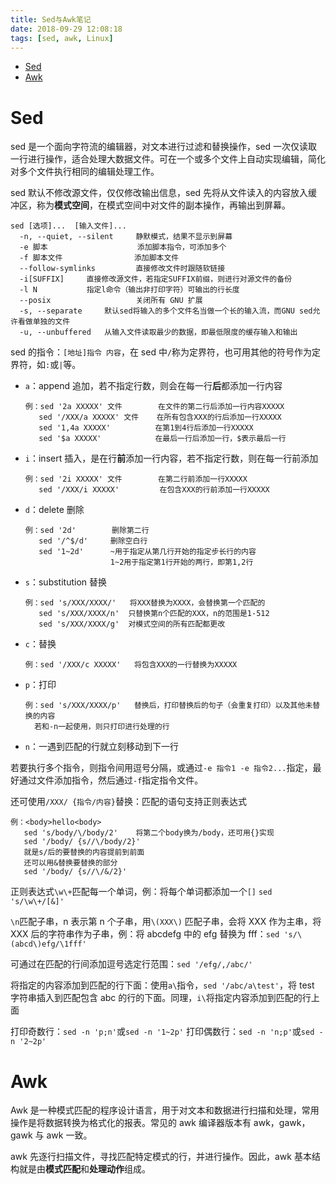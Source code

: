 ```yaml
---
title: Sed与Awk笔记
date: 2018-09-29 12:08:18
tags: [sed, awk, Linux]
---
```


- [Sed](#sed)
- [Awk](#awk)

<!--more-->

# Sed

sed 是一个面向字符流的编辑器，对文本进行过滤和替换操作，sed 一次仅读取一行进行操作，适合处理大数据文件。可在一个或多个文件上自动实现编辑，简化对多个文件执行相同的编辑处理工作。

sed 默认不修改源文件，仅仅修改输出信息，sed 先将从文件读入的内容放入缓冲区，称为**模式空间**，在模式空间中对文件的副本操作，再输出到屏幕。

```
sed [选项]...  [输入文件]...
  -n, --quiet, --silent     静默模式，结果不显示到屏幕
  -e 脚本                    添加脚本指令，可添加多个
  -f 脚本文件                添加脚本文件
  --follow-symlinks         直接修改文件时跟随软链接
  -i[SUFFIX]     直接修改源文件，若指定SUFFIX前缀，则进行对源文件的备份
  -l N           指定l命令（输出非打印字符）可输出的行长度
  --posix                   关闭所有 GNU 扩展
  -s, --separate     默认sed将输入的多个文件名当做一个长的输入流，而GNU sed允许看做单独的文件
  -u, --unbuffered   从输入文件读取最少的数据，即最低限度的缓存输入和输出
```

sed 的指令：`[地址]指令 内容`，在 sed 中`/`称为定界符，也可用其他的符号作为定界符，如`:`或`|`等。

- `a`：append 追加，若不指定行数，则会在每一行**后**都添加一行内容

  ```
  例：sed '2a XXXXX' 文件        在文件的第二行后添加一行内容XXXXX
     sed '/XXX/a XXXXX' 文件    在所有包含XXX的行后添加一行XXXXX
     sed '1,4a XXXXX'          在第1到4行后添加一行XXXXX
     sed '$a XXXXX'            在最后一行后添加一行，$表示最后一行
  ```

- `i`：insert 插入，是在行**前**添加一行内容，若不指定行数，则在每一行前添加

  ```
  例：sed '2i XXXXX' 文件        在第二行前添加一行XXXXX
     sed '/XXX/i XXXXX'         在包含XXX的行前添加一行XXXXX
  ```

- `d`：delete 删除

  ```
  例：sed '2d'        删除第二行
     sed '/^$/d'     删除空白行
     sed '1~2d'      ~用于指定从第几行开始的指定步长行的内容
                     1~2用于指定第1行开始的两行，即第1,2行
  ```

- `s`：substitution 替换

  ```
  例：sed 's/XXX/XXXX/'   将XXX替换为XXXX，会替换第一个匹配的
     sed 's/XXX/XXXX/n'  只替换第n个匹配的XXX，n的范围是1-512
     sed 's/XXX/XXXX/g'  对模式空间的所有匹配都更改
  ```

- `c`：替换

  ```
  例：sed '/XXX/c XXXXX'   将包含XXX的一行替换为XXXXX
  ```

- `p`：打印

  ```
  例：sed 's/XXX/XXXX/p'   替换后，打印替换后的句子（会重复打印）以及其他未替换的内容
    若和-n一起使用，则只打印进行处理的行
  ```

- `n`：一遇到匹配的行就立刻移动到下一行

若要执行多个指令，则指令间用逗号分隔，或通过`-e 指令1 -e 指令2...`指定，最好通过文件添加指令，然后通过`-f`指定指令文件。

还可使用`/XXX/ {指令/内容}`替换：匹配的语句支持正则表达式

```
例：<body>hello<body>
   sed 's/body/\/body/2'    将第二个body换为/body，还可用{}实现
   sed '/body/ {s//\/body/2}'
   就是s/后的要替换的内容提前到前面
   还可以用&替换要替换的部分
   sed '/body/ {s//\/&/2}'
```

正则表达式`\w\+`匹配每一个单词，例：将每个单词都添加一个`[]` `sed 's/\w\+/[&]'`

`\n`匹配子串，n 表示第 n 个子串，用`\(XXX\)` 匹配子串，会将 XXX 作为主串，将 XXX 后的字符串作为子串，例：将 abcdefg 中的 efg 替换为 fff：`sed 's/\(abcd\)efg/\1fff'`

可通过在匹配的行间添加逗号选定行范围：`sed '/efg/,/abc/'`

将指定的内容添加到匹配的行下面：使用`a\`指令，`sed '/abc/a\test'`，将 test 字符串插入到匹配包含 abc 的行的下面。同理，`i\`将指定内容添加到匹配的行上面

打印奇数行：`sed -n 'p;n'`或`sed -n '1~2p'`
打印偶数行：`sed -n 'n;p'`或`sed -n '2~2p'`

# Awk

Awk 是一种模式匹配的程序设计语言，用于对文本和数据进行扫描和处理，常用操作是将数据转换为格式化的报表。常见的 awk 编译器版本有 awk，gawk，gawk 与 awk 一致。

awk 先逐行扫描文件，寻找匹配特定模式的行，并进行操作。因此，awk 基本结构就是由**模式匹配**和**处理动作**组成。
